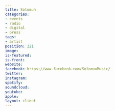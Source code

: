 ```yaml
---
title: Solomun
categories:
- events
- radio
- digital
- press
tags:
- artist
position: 221
image: 
is-featured: 
is-front: 
website: 
facebook: https://www.facebook.com/SolomunMusic/
twitter: 
instagram: 
spotify: 
soundcloud: 
youtube: 
apple: 
layout: client
---
```


